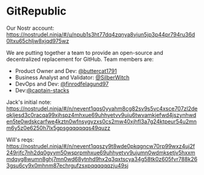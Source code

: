 # GitRepublic

Our Nostr account: 
https://nostrudel.ninja/#/u/npub1s3ht77dq4zqnya8vjun5jp3p44pr794ru36d0ltxu65chljw8xjqd975wz

We are putting together a team to provide an open-source and decentralized replacement for GitHub.
Team members are: 

- Product Owner and Dev: [@buttercat1791](https://github.com/buttercat1791)
- Business Analyst and Validator: [@SilberWitch](https://github.com/silberwitch)
- DevOps and Dev: [@finrodfelagund97](https://github.com/finrodfelagund97)
- Dev:[@captain-stacks](https://github.com/captain-stacks)

Jack's initial note:
https://nostrudel.ninja/#/n/nevent1qqs0yyahm8cg82sv9s5vc4xsce707zl2deqkljesd3c0racqa99xjhspz4mhxue69uhhyetvv9uju6twvamkjefwd4jszynhwden5te0wdskcarfwe4kztn0wfnsygyzxs0cs2mw40xjhfl3a7g24ktpeur54u2mnm6y5z0e6250h7lx5gpsgqqqqqqs49quzz

Will's reqs:
https://nostrudel.ninja/#/n/nevent1qqszy9t8wde0pkqgncw70rp99wxz4uj2f249rjfc7nh2dq0gyvm50wsprpmhxue69uhhyetvv9ujumn0wdmksetjv5hxxmmdqyg8wumn8ghj7mn0wd68ytnhd9hx2q3qxtscya34g58tk0z605fvr788k263gsu6cy9x0mhnm87echrgufzsxpqqqqqqzju49sj
